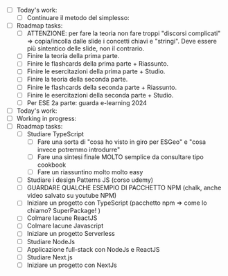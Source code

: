 
- [ ] Today's work:
	- [ ] Continuare il metodo del simplesso:
- [ ] Roadmap tasks:
	- [ ] ATTENZIONE: per fare la teoria non fare troppi "discorsi complicati" => copia/incolla dalle slide i concetti chiavi e "stringi". Deve essere più sintentico delle slide, non il contrario.
	- [ ] Finire la teoria della prima parte.
	- [ ] Finire le flashcards della prima parte + Riassunto.
	- [ ] Finire le esercitazioni della prima parte + Studio.
	- [ ] Finire la teoria della seconda parte.
	- [ ] Finire le flashcards della seconda parte + Riassunto.
	- [ ] Finire le esercitazioni della seconda parte + Studio.
	- [ ] Per ESE 2a parte: guarda e-learning 2024
- [ ] Today's work:
- [ ] Working in progress:
- [ ] Roadmap tasks:
	- [ ] Studiare TypeScript
		- [ ] Fare una sorta di "cosa ho visto in giro per ESGeo" e "cosa invece potremmo introdurre"
		- [ ] Fare una sintesi finale MOLTO semplice da consultare tipo cookbook
		- [ ] Fare un riassuntino molto molto easy
	- [ ] Studiare i design Patterns JS (corso udemy)
	- [ ] GUARDARE QUALCHE ESEMPIO DI PACCHETTO NPM (chalk, anche video salvato su youtube NPM)
	- [ ] Iniziare un progetto con TypeScript (pacchetto npm => come lo chiamo? SuperPackage! )
	- [ ] Colmare lacune ReactJS
	- [ ] Colmare lacune Javascript
	- [ ] Iniziare un progetto Serverless
	- [ ] Studiare NodeJs
	- [ ] Applicazione full-stack con NodeJs e ReactJS 
	- [ ] Studiare Next.js
	- [ ] Iniziare un progetto con NextJs